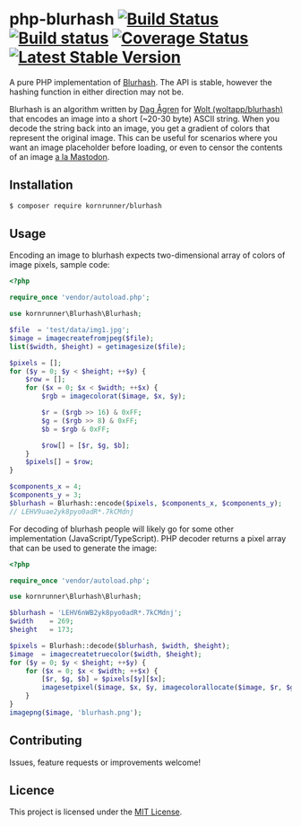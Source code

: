 # php-blurhash [![Build Status](https://travis-ci.org/kornrunner/php-blurhash.svg?branch=master)](https://travis-ci.org/kornrunner/php-blurhash) [![Build status](https://ci.appveyor.com/api/projects/status/y6u407sdctv10xle/branch/master?svg=true)](https://ci.appveyor.com/project/kornrunner/php-blurhash/branch/master) [![Coverage Status](https://coveralls.io/repos/github/kornrunner/php-blurhash/badge.svg?branch=master)](https://coveralls.io/github/kornrunner/php-blurhash?branch=master) [![Latest Stable Version](https://poser.pugx.org/kornrunner/blurhash/v/stable)](https://packagist.org/packages/kornrunner/blurhash)

A pure PHP implementation of [Blurhash](https://github.com/woltapp/blurhash). The API is stable, however the hashing function in either direction may not be.

Blurhash is an algorithm written by [Dag Ågren](https://github.com/DagAgren) for [Wolt (woltapp/blurhash)](https://github.com/woltapp/blurhash) that encodes an image into a short (~20-30 byte) ASCII string. When you decode the string back into an image, you get a gradient of colors that represent the original image. This can be useful for scenarios where you want an image placeholder before loading, or even to censor the contents of an image [a la Mastodon](https://blog.joinmastodon.org/2019/05/improving-support-for-adult-content-on-mastodon/).

## Installation


```sh
$ composer require kornrunner/blurhash
```

## Usage

Encoding an image to blurhash expects two-dimensional array of colors of image pixels, sample code:

```php
<?php

require_once 'vendor/autoload.php';

use kornrunner\Blurhash\Blurhash;

$file  = 'test/data/img1.jpg';
$image = imagecreatefromjpeg($file);
list($width, $height) = getimagesize($file);

$pixels = [];
for ($y = 0; $y < $height; ++$y) {
    $row = [];
    for ($x = 0; $x < $width; ++$x) {
        $rgb = imagecolorat($image, $x, $y);

        $r = ($rgb >> 16) & 0xFF;
        $g = ($rgb >> 8) & 0xFF;
        $b = $rgb & 0xFF;

        $row[] = [$r, $g, $b];
    }
    $pixels[] = $row;
}

$components_x = 4;
$components_y = 3;
$blurhash = Blurhash::encode($pixels, $components_x, $components_y);
// LEHV9uae2yk8pyo0adR*.7kCMdnj
```

For decoding of blurhash people will likely go for some other implementation (JavaScript/TypeScript).
PHP decoder returns a pixel array that can be used to generate the image:

```php
<?php

require_once 'vendor/autoload.php';

use kornrunner\Blurhash\Blurhash;

$blurhash = 'LEHV6nWB2yk8pyo0adR*.7kCMdnj';
$width    = 269;
$height   = 173;

$pixels = Blurhash::decode($blurhash, $width, $height);
$image  = imagecreatetruecolor($width, $height);
for ($y = 0; $y < $height; ++$y) {
    for ($x = 0; $x < $width; ++$x) {
        [$r, $g, $b] = $pixels[$y][$x];
        imagesetpixel($image, $x, $y, imagecolorallocate($image, $r, $g, $b));
    }
}
imagepng($image, 'blurhash.png');
```

## Contributing

Issues, feature requests or improvements welcome!

## Licence

This project is licensed under the [MIT License](LICENSE).
